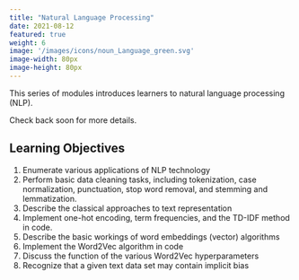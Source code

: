 ```yaml
---
title: "Natural Language Processing"
date: 2021-08-12
featured: true
weight: 6
image: '/images/icons/noun_Language_green.svg'
image-width: 80px
image-height: 80px
---
```


This series of modules introduces learners to natural language processing (NLP).

Check back soon for more details.

## Learning Objectives

1. Enumerate various applications of NLP technology
1. Perform basic data cleaning tasks, including tokenization, case normalization, punctuation, stop word removal, and stemming and lemmatization.
1. Describe the classical approaches to text representation
1. Implement one-hot encoding, term frequencies, and the TD-IDF method in code.
1. Describe the basic workings of word embeddings (vector) algorithms
1. Implement the Word2Vec algorithm in code
1. Discuss the function of the various Word2Vec hyperparameters
1. Recognize that a given text data set may contain implicit bias